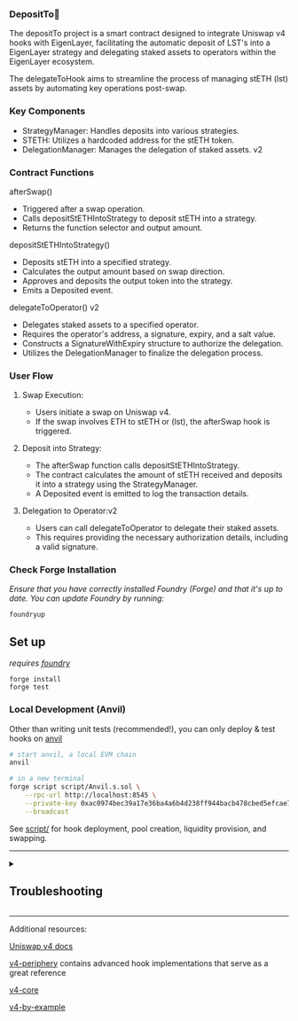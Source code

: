
###  DepositTo🦄

The depositTo project is a smart contract designed to integrate Uniswap v4 hooks with EigenLayer, facilitating the automatic deposit of LST's into a  EigenLayer strategy and delegating staked assets to operators within the EigenLayer ecosystem. 

The delegateToHook aims to streamline the process of managing stETH (lst) assets by automating key operations post-swap.




### Key Components

* StrategyManager: Handles deposits into various strategies.
* STETH: Utilizes a hardcoded address for the stETH token.
 * DelegationManager: Manages the delegation of staked assets. v2



### Contract Functions

afterSwap()
* Triggered after a swap operation.
* Calls depositStETHIntoStrategy to deposit stETH into a strategy.
* Returns the function selector and output amount.


depositStETHIntoStrategy()
* Deposits stETH into a specified strategy.
* Calculates the output amount based on swap direction.
* Approves and deposits the output token into the strategy.
* Emits a Deposited event.


delegateToOperator() v2
* Delegates staked assets to a specified operator.
* Requires the operator's address, a signature, expiry, and a salt value.
* Constructs a SignatureWithExpiry structure to authorize the delegation.
* Utilizes the DelegationManager to finalize the delegation process.


### User Flow

1. Swap Execution:
    * Users initiate a swap on Uniswap v4.
    * If the swap involves ETH to stETH or (lst), the afterSwap hook is triggered.
      
2. Deposit into Strategy:
    * The afterSwap function calls depositStETHIntoStrategy.
    * The contract calculates the amount of stETH received and deposits it into a strategy using the StrategyManager.
    * A Deposited event is emitted to log the transaction details.
      
3. Delegation to Operator:v2
    * Users can call delegateToOperator to delegate their staked assets.
    * This requires providing the necessary authorization details, including a valid signature.





### Check Forge Installation
*Ensure that you have correctly installed Foundry (Forge) and that it's up to date. You can update Foundry by running:*

```
foundryup
```

## Set up

*requires [foundry](https://book.getfoundry.sh)*

```
forge install
forge test
```

### Local Development (Anvil)

Other than writing unit tests (recommended!), you can only deploy & test hooks on [anvil](https://book.getfoundry.sh/anvil/)

```bash
# start anvil, a local EVM chain
anvil

# in a new terminal
forge script script/Anvil.s.sol \
    --rpc-url http://localhost:8545 \
    --private-key 0xac0974bec39a17e36ba4a6b4d238ff944bacb478cbed5efcae784d7bf4f2ff80 \
    --broadcast
```

See [script/](script/) for hook deployment, pool creation, liquidity provision, and swapping.

---

<details>
<summary><h2>Troubleshooting</h2></summary>



### *Permission Denied*

When installing dependencies with `forge install`, Github may throw a `Permission Denied` error

Typically caused by missing Github SSH keys, and can be resolved by following the steps [here](https://docs.github.com/en/github/authenticating-to-github/connecting-to-github-with-ssh) 

Or [adding the keys to your ssh-agent](https://docs.github.com/en/authentication/connecting-to-github-with-ssh/generating-a-new-ssh-key-and-adding-it-to-the-ssh-agent#adding-your-ssh-key-to-the-ssh-agent), if you have already uploaded SSH keys

### Hook deployment failures

Hook deployment failures are caused by incorrect flags or incorrect salt mining

1. Verify the flags are in agreement:
    * `getHookCalls()` returns the correct flags
    * `flags` provided to `HookMiner.find(...)`
2. Verify salt mining is correct:
    * In **forge test**: the *deployer* for: `new Hook{salt: salt}(...)` and `HookMiner.find(deployer, ...)` are the same. This will be `address(this)`. If using `vm.prank`, the deployer will be the pranking address
    * In **forge script**: the deployer must be the CREATE2 Proxy: `0x4e59b44847b379578588920cA78FbF26c0B4956C`
        * If anvil does not have the CREATE2 deployer, your foundry may be out of date. You can update it with `foundryup`

</details>

---

Additional resources:

[Uniswap v4 docs](https://docs.uniswap.org/contracts/v4/overview)

[v4-periphery](https://github.com/uniswap/v4-periphery) contains advanced hook implementations that serve as a great reference

[v4-core](https://github.com/uniswap/v4-core)

[v4-by-example](https://v4-by-example.org)

